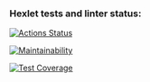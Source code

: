 ### Hexlet tests and linter status:
[![Actions Status](https://github.com/AlexanderAverin/js-oop-project-lvl1/workflows/hexlet-check/badge.svg)](https://github.com/AlexanderAverin/js-oop-project-lvl1/actions)

[![Maintainability](https://api.codeclimate.com/v1/badges/66b1fd6b4014d8be187f/maintainability)](https://codeclimate.com/github/AlexanderAverin/js-oop-project-lvl1/maintainability)

[![Test Coverage](https://api.codeclimate.com/v1/badges/66b1fd6b4014d8be187f/test_coverage)](https://codeclimate.com/github/AlexanderAverin/js-oop-project-lvl1/test_coverage)